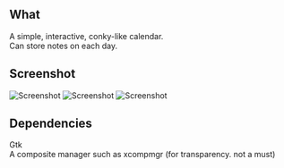 ## What
A simple, interactive, conky-like calendar.  
Can store notes on each day.


## Screenshot
![Screenshot](http://i.imgur.com/4PDjz.jpg)
![Screenshot](http://i.imgur.com/redwS.jpg)
![Screenshot](http://i.imgur.com/61tDm.jpg)




## Dependencies
Gtk  
A composite manager such as xcompmgr (for transparency. not a must)

  
